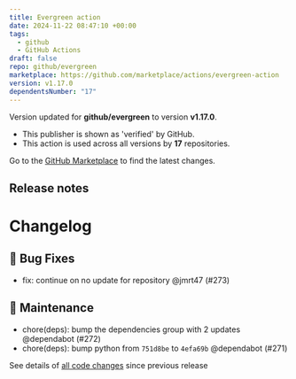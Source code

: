 ```yaml
---
title: Evergreen action
date: 2024-11-22 08:47:10 +00:00
tags:
  - github
  - GitHub Actions
draft: false
repo: github/evergreen
marketplace: https://github.com/marketplace/actions/evergreen-action
version: v1.17.0
dependentsNumber: "17"
---
```



Version updated for **github/evergreen** to version **v1.17.0**.
- This publisher is shown as 'verified' by GitHub.
- This action is used across all versions by **17** repositories.

Go to the [GitHub Marketplace](https://github.com/marketplace/actions/evergreen-action) to find the latest changes.

## Release notes

# Changelog
## 🐛 Bug Fixes

- fix: continue on no update for repository @jmrt47 (#273)

## 🧰 Maintenance

- chore(deps): bump the dependencies group with 2 updates @dependabot (#272)
- chore(deps): bump python from `751d8be` to `4efa69b` @dependabot (#271)

See details of [all code changes](https://github.com/github/evergreen/compare/v1.16.1...v1.17.0) since previous release

